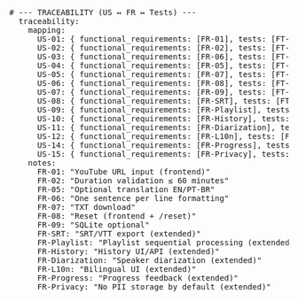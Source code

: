 <pre>
# --- TRACEABILITY (US ↔ FR ↔ Tests) ---
  traceability:
    mapping:
      US-01: { functional_requirements: [FR-01], tests: [FT-01] }
      US-02: { functional_requirements: [FR-02], tests: [FT-02] }
      US-03: { functional_requirements: [FR-06], tests: [FT-03, FT-06] }
      US-04: { functional_requirements: [FR-05], tests: [FT-04, FT-05] }
      US-05: { functional_requirements: [FR-07], tests: [FT-06] }
      US-06: { functional_requirements: [FR-08], tests: [FT-07] }
      US-07: { functional_requirements: [FR-09], tests: [FT-08] }
      US-08: { functional_requirements: [FR-SRT], tests: [FT-09] }
      US-09: { functional_requirements: [FR-Playlist], tests: [FT-10] }
      US-10: { functional_requirements: [FR-History], tests: [FT-11] }
      US-11: { functional_requirements: [FR-Diarization], tests: [FT-12] }
      US-12: { functional_requirements: [FR-L10n], tests: [FT-13] }
      US-14: { functional_requirements: [FR-Progress], tests: [FT-14] }
      US-15: { functional_requirements: [FR-Privacy], tests: [FT-15] }
    notes:
      FR-01: "YouTube URL input (frontend)"
      FR-02: "Duration validation ≤ 60 minutes"
      FR-05: "Optional translation EN/PT-BR"
      FR-06: "One sentence per line formatting"
      FR-07: "TXT download"
      FR-08: "Reset (frontend + /reset)"
      FR-09: "SQLite optional"
      FR-SRT: "SRT/VTT export (extended)"
      FR-Playlist: "Playlist sequential processing (extended)"
      FR-History: "History UI/API (extended)"
      FR-Diarization: "Speaker diarization (extended)"
      FR-L10n: "Bilingual UI (extended)"
      FR-Progress: "Progress feedback (extended)"
      FR-Privacy: "No PII storage by default (extended)"
</pre>
